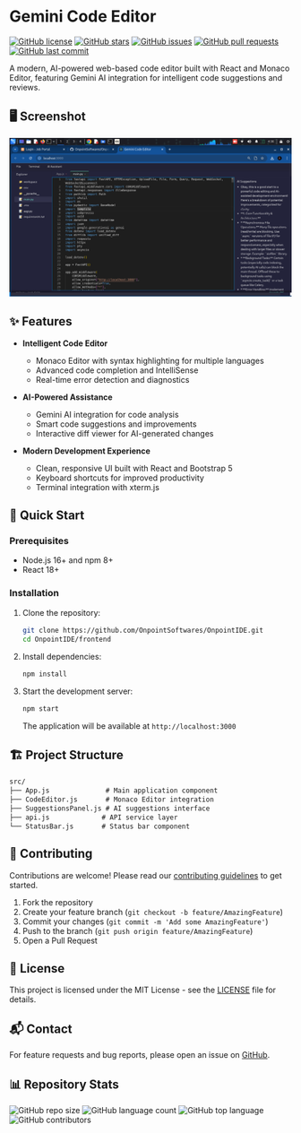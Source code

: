 # Gemini Code Editor

[![GitHub license](https://img.shields.io/github/license/OnpointSoftwares/OnpointIDE?style=flat-square)](https://github.com/OnpointSoftwares/OnpointIDE/blob/main/LICENSE)
[![GitHub stars](https://img.shields.io/github/stars/OnpointSoftwares/OnpointIDE?style=flat-square)](https://github.com/OnpointSoftwares/OnpointIDE/stargazers)
[![GitHub issues](https://img.shields.io/github/issues/OnpointSoftwares/OnpointIDE?style=flat-square)](https://github.com/OnpointSoftwares/OnpointIDE/issues)
[![GitHub pull requests](https://img.shields.io/github/issues-pr/OnpointSoftwares/OnpointIDE?style=flat-square)](https://github.com/OnpointSoftwares/OnpointIDE/pulls)
[![GitHub last commit](https://img.shields.io/github/last-commit/OnpointSoftwares/OnpointIDE?style=flat-square)](https://github.com/OnpointSoftwares/OnpointIDE/commits/main)

A modern, AI-powered web-based code editor built with React and Monaco Editor, featuring Gemini AI integration for intelligent code suggestions and reviews.

## 🖥️ Screenshot

![Gemini Code Editor Interface](screenshots/ide.png)


## ✨ Features

- **Intelligent Code Editor**
  - Monaco Editor with syntax highlighting for multiple languages
  - Advanced code completion and IntelliSense
  - Real-time error detection and diagnostics

- **AI-Powered Assistance**
  - Gemini AI integration for code analysis
  - Smart code suggestions and improvements
  - Interactive diff viewer for AI-generated changes

- **Modern Development Experience**
  - Clean, responsive UI built with React and Bootstrap 5
  - Keyboard shortcuts for improved productivity
  - Terminal integration with xterm.js

## 🚀 Quick Start

### Prerequisites
- Node.js 16+ and npm 8+
- React 18+

### Installation

1. Clone the repository:
   ```bash
   git clone https://github.com/OnpointSoftwares/OnpointIDE.git
   cd OnpointIDE/frontend
   ```

2. Install dependencies:
   ```bash
   npm install
   ```

3. Start the development server:
   ```bash
   npm start
   ```
   The application will be available at `http://localhost:3000`

## 🏗️ Project Structure

```
src/
├── App.js              # Main application component
├── CodeEditor.js       # Monaco Editor integration
├── SuggestionsPanel.js # AI suggestions interface
├── api.js             # API service layer
└── StatusBar.js       # Status bar component
```

## 🤝 Contributing

Contributions are welcome! Please read our [contributing guidelines](CONTRIBUTING.md) to get started.

1. Fork the repository
2. Create your feature branch (`git checkout -b feature/AmazingFeature`)
3. Commit your changes (`git commit -m 'Add some AmazingFeature'`)
4. Push to the branch (`git push origin feature/AmazingFeature`)
5. Open a Pull Request

## 📄 License

This project is licensed under the MIT License - see the [LICENSE](LICENSE) file for details.

## 📬 Contact

For feature requests and bug reports, please open an issue on [GitHub](https://github.com/OnpointSoftwares/OnpointIDE/issues).

## 📊 Repository Stats

![GitHub repo size](https://img.shields.io/github/repo-size/OnpointSoftwares/OnpointIDE?style=flat-square)
![GitHub language count](https://img.shields.io/github/languages/count/OnpointSoftwares/OnpointIDE?style=flat-square)
![GitHub top language](https://img.shields.io/github/languages/top/OnpointSoftwares/OnpointIDE?style=flat-square)
![GitHub contributors](https://img.shields.io/github/contributors/OnpointSoftwares/OnpointIDE?style=flat-square)
